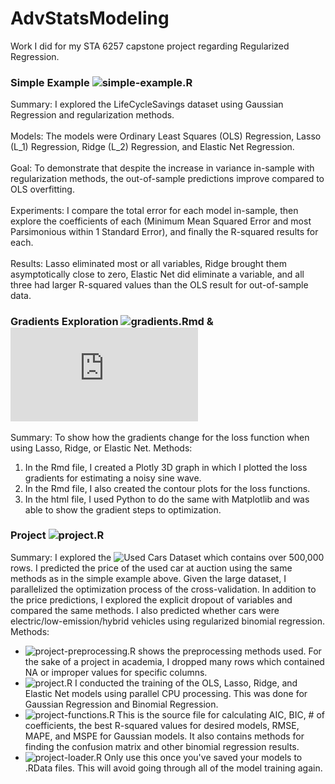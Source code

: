 # AdvStatsModeling
Work I did for my STA 6257 capstone project regarding Regularized Regression.

### Simple Example ![simple-example.R](https://github.com/business-ui/AdvStatsModeling/blob/main/simple-example.R)
Summary: I explored the LifeCycleSavings dataset using Gaussian Regression and regularization methods.  
<br />
Models: The models were Ordinary Least Squares (OLS) Regression, Lasso (L_1) Regression, Ridge (L_2) Regression, and Elastic Net Regression.  
<br />
Goal: To demonstrate that despite the increase in variance in-sample with regularization methods, the out-of-sample predictions improve compared to OLS overfitting.  
<br />
Experiments: I compare the total error for each model in-sample, then explore the coefficients of each (Minimum Mean Squared Error and most Parsimonious within 1 Standard Error), and finally the R-squared results for each.  
<br />
Results: Lasso eliminated most or all variables, Ridge brought them asymptotically close to zero, Elastic Net did eliminate a variable, and all three had larger R-squared values than the OLS result for out-of-sample data.  

### Gradients Exploration ![gradients.Rmd](https://github.com/business-ui/AdvStatsModeling/blob/main/gradients.Rmd) & ![gradients.html](https://github.com/business-ui/AdvStatsModeling/blob/main/gradients.html)
Summary: To show how the gradients change for the loss function when using Lasso, Ridge, or Elastic Net.
Methods: 
1. In the Rmd file, I created a Plotly 3D graph in which I plotted the loss gradients for estimating a noisy sine wave.
2. In the Rmd file, I also created the contour plots for the loss functions.
3. In the html file, I used Python to do the same with Matplotlib and was able to show the gradient steps to optimization.

### Project ![project.R](https://github.com/business-ui/AdvStatsModeling/blob/main/project.R)
Summary: I explored the ![Used Cars Dataset](https://www.kaggle.com/tunguz/used-car-auction-prices) which contains over 500,000 rows. I predicted the price of the used car at auction using the same methods as in the simple example above. Given the large dataset, I parallelized the optimization process of the cross-validation. In addition to the price predictions, I explored the explicit dropout of variables and compared the same methods. I also predicted whether cars were electric/low-emission/hybrid vehicles using regularized binomial regression.
Methods: 
- ![project-preprocessing.R](https://github.com/business-ui/AdvStatsModeling/blob/main/project-preprocessing.R) shows the preprocessing methods used. For the sake of a project in academia, I dropped many rows which contained NA or improper values for specific columns.
- ![project.R](https://github.com/business-ui/AdvStatsModeling/blob/main/project.R) I conducted the training of the OLS, Lasso, Ridge, and Elastic Net models using parallel CPU processing. This was done for Gaussian Regression and Binomial Regression. 
- ![project-functions.R](https://github.com/business-ui/AdvStatsModeling/blob/main/project-functions.R) This is the source file for calculating AIC, BIC, # of coefficients, the best R-squared values for desired models, RMSE, MAPE, and MSPE for Gaussian models. It also contains methods for finding the confusion matrix and other binomial regression results.
- ![project-loader.R](https://github.com/business-ui/AdvStatsModeling/blob/main/project-loader.R) Only use this once you've saved your models to .RData files. This will avoid going through all of the model training again.
